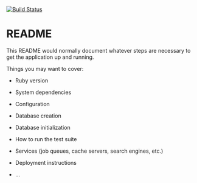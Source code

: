 [![Build Status](https://travis-ci.com/fleko/stridecatcher.svg?branch=main)](https://travis-ci.com/fleko/stridecatcher)

# README

This README would normally document whatever steps are necessary to get the
application up and running.

Things you may want to cover:

* Ruby version

* System dependencies

* Configuration

* Database creation

* Database initialization

* How to run the test suite

* Services (job queues, cache servers, search engines, etc.)

* Deployment instructions

* ...
